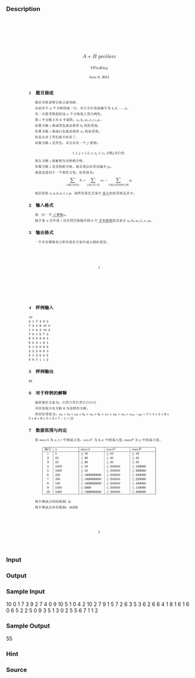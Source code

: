 
### Description

![](/JudgeOnline/upload/201306/problem-0(1).jpg)
![](/JudgeOnline/upload/201306/problem-1(1).jpg)
### Input

### Output

### Sample Input
10
0 1 7 3 9 2
7 4 0 9 10 5
1 0 4 2 10 2
7 9 1 5 7 2
6 3 5 3 6 2
6 6 4 1 8 1
6 1 6 0 6 5
2 2 5 0 9 3
5 1 3 0 2 5
5 6 7 1 1 2
### Sample Output
55
### Hint

### Source
